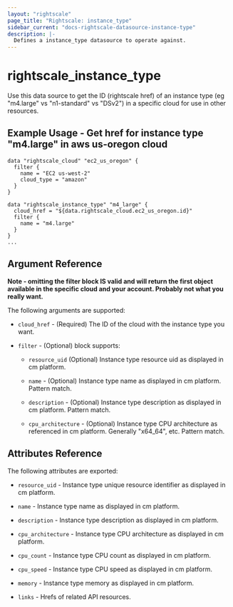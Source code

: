 ```yaml
---
layout: "rightscale"
page_title: "Rightscale: instance_type"
sidebar_current: "docs-rightscale-datasource-instance-type"
description: |-
  Defines a instance_type datasource to operate against. 
---
```


# rightscale_instance_type

Use this data source to get the ID (rightscale href) of an instance type (eg "m4.large" vs "n1-standard" vs "DSv2") in a specific cloud for use in other resources.

## Example Usage - Get href for instance type "m4.large" in aws us-oregon cloud

```hcl
data "rightscale_cloud" "ec2_us_oregon" {
  filter {
    name = "EC2 us-west-2"
    cloud_type = "amazon"
  }
}

data "rightscale_instance_type" "m4_large" {
  cloud_href = "${data.rightscale_cloud.ec2_us_oregon.id}"
  filter {
    name = "m4.large"
  }
}
...
```

## Argument Reference

**Note - omitting the filter block IS valid and will return the first object available in the specific cloud and your account.  Probably not what you really want.**

The following arguments are supported:

* `cloud_href` - (Required) The ID of the cloud with the instance type you want.

* `filter` - (Optional) block supports:

  * `resource_uid` (Optional) Instance type resource uid as displayed in cm platform.

  * `name` - (Optional) Instance type name as displayed in cm platform.  Pattern match.

  * `description` - (Optional) Instance type description as displayed in cm platform.  Pattern match.

  * `cpu_architecture` - (Optional) Instance type CPU architecture as referenced in cm platform.  Generally "x64_64", etc.  Pattern match.

## Attributes Reference

The following attributes are exported:

* `resource_uid` - Instance type unique resource identifier as displayed in cm platform.

* `name` - Instance type name as displayed in cm platform.

* `description` - Instance type description as displayed in cm platform.

* `cpu_architecture` - Instance type CPU architecture as displayed in cm platform.

* `cpu_count` - Instance type CPU count as displayed in cm platform.

* `cpu_speed` - Instance type CPU speed as displayed in cm platform.

* `memory` - Instance type memory as displayed in cm platform.

* `links` - Hrefs of related API resources.